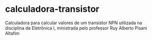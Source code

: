 # calculadora-transistor
Calculadora para calcular valores de um transistor NPN utilizada na disciplina de Eletrônica I, ministrada pelo professor Ruy Alberto Pisani Altafim

